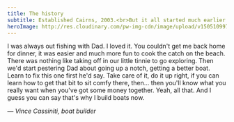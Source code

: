 ```yaml
---
title: The history
subtitle: Established Cairns, 2003.<br>But it all started much earlier.
heroImage: http://res.cloudinary.com/pw-img-cdn/image/upload/v1505109978/obb-history_yglgqt.jpg
---
```


I was always out fishing with Dad. I loved it. You couldn't get me back home for dinner, it was easier and much more fun to cook the catch on the beach. There was nothing like taking off in our little tinnie to go exploring. Then we'd start pestering Dad about going up a notch, getting a better boat. Learn to fix this one first he'd say. Take care of it, do it up right, if you can learn how to get that bit to sit comfy there, then… then you'll know what you really want when you've got some money together. Yeah, all that. And I guess you can say that's why I build boats now. 

_— Vince Cassiniti, boat builder_
